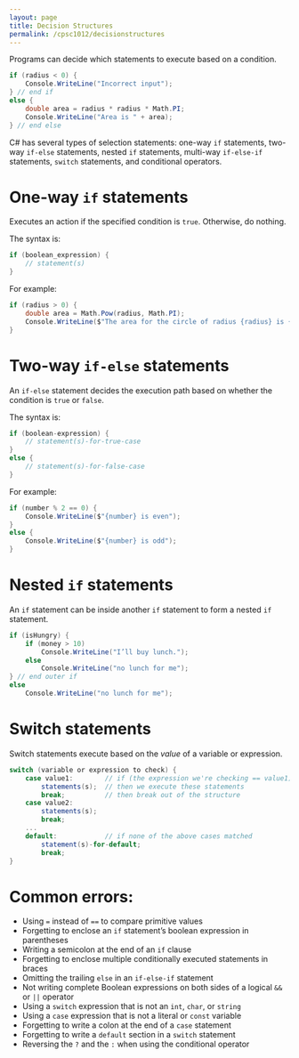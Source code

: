 ```yaml
---
layout: page
title: Decision Structures
permalink: /cpsc1012/decisionstructures
---
```


Programs can decide which statements to execute based on a condition.

```csharp
if (radius < 0) {
	Console.WriteLine("Incorrect input");
} // end if
else {
	double area = radius * radius * Math.PI;
	Console.WriteLine("Area is " + area);
} // end else
```

C# has several types of selection statements: one-way `if` statements, two-way `if-else` statements, nested `if` statements, multi-way `if-else-if` statements, `switch` statements, and conditional operators.

# **One-way `if` statements**

Executes an action if the specified condition is `true`. Otherwise, do nothing.

The syntax is:
```csharp
if (boolean_expression) {
    // statement(s)
}
```

For example:

```csharp
if (radius > 0) {
    double area = Math.Pow(radius, Math.PI);
    Console.WriteLine($"The area for the circle of radius {radius} is {area}");
}
```
# **Two-way `if-else` statements**

An `if-else` statement decides the execution path based on whether the condition is `true` or `false`.

The syntax is:
```csharp
if (boolean-expression) {
    // statement(s)-for-true-case
}
else {
    // statement(s)-for-false-case
}
```

For example:
```csharp
if (number % 2 == 0) {
    Console.WriteLine($"{number} is even");
}
else {
    Console.WriteLine($"{number} is odd");
}
```

# **Nested `if` statements**

An `if` statement can be inside another `if` statement to form a nested `if` statement.

```csharp
if (isHungry) {
    if (money > 10)
        Console.WriteLine("I’ll buy lunch.");
    else
        Console.WriteLine("no lunch for me");
} // end outer if
else
    Console.WriteLine("no lunch for me");
```

# **Switch statements** 

Switch statements execute based on the *value* of a variable or expression.

```csharp
switch (variable or expression to check) {
    case value1:        // if (the expression we're checking == value1)
        statements(s);  // then we execute these statements
        break;          // then break out of the structure
    case value2:
        statements(s);
        break;
    ...
    default:            // if none of the above cases matched
        statement(s)-for-default;
        break;
}
```


# Common errors:
- Using `=` instead of `==` to compare primitive values
- Forgetting to enclose an `if` statement’s boolean expression in parentheses
- Writing a semicolon at the end of an `if` clause
- Forgetting to enclose multiple conditionally executed statements in braces
- Omitting the trailing `else` in an `if-else-if` statement
- Not writing complete Boolean expressions on both sides of a logical `&&` or `||` operator
- Using a `switch` expression that is not an `int`, `char`, or `string`
- Using a `case` expression that is not a literal or `const` variable
- Forgetting to write a colon at the end of a `case` statement
- Forgetting to write a `default` section in a `switch` statement
- Reversing the `?` and the `:` when using the conditional operator


